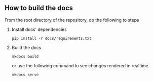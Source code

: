 ## How to build the docs
From the root directory of the repository, do the following to steps

1. Install docs' dependencies

    ```
    pip install -r docs/requirements.txt
    ```

2. Build the docs

    ```
    mkdocs build
    ```

    or use the following command to see changes rendered in realtime.
    ```
    mkdocs serve
    ```

